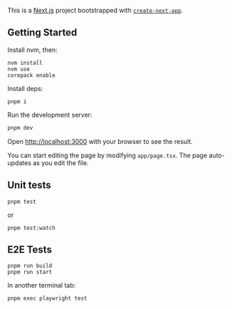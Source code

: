 This is a [Next.js](https://nextjs.org) project bootstrapped with [`create-next-app`](https://nextjs.org/docs/app/api-reference/cli/create-next-app).

## Getting Started

Install nvm, then:

```
nvm install
nvm use
corepack enable
```

Install deps:

```
pnpm i
```

Run the development server:

```bash
pnpm dev
```

Open [http://localhost:3000](http://localhost:3000) with your browser to see the result.

You can start editing the page by modifying `app/page.tsx`. The page auto-updates as you edit the file.

## Unit tests

```
pnpm test
```

or
```
pnpm test:watch
```


## E2E Tests

```
pnpm run build
pnpm run start
```

In another terminal tab:
```
pnpm exec playwright test
```
